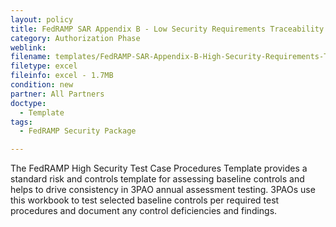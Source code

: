 ```yaml
---
layout: policy   
title: FedRAMP SAR Appendix B - Low Security Requirements Traceability Matrix Template
category: Authorization Phase
weblink:
filename: templates/FedRAMP-SAR-Appendix-B-High-Security-Requirements-Traceability-Matrix-Template.xlsx
filetype: excel
fileinfo: excel - 1.7MB
condition: new
partner: All Partners
doctype:
  - Template
tags:
  - FedRAMP Security Package

---
```

The FedRAMP High Security Test Case Procedures Template provides a standard risk and controls template for assessing baseline controls and helps to drive consistency in 3PAO annual assessment testing. 3PAOs use this workbook to test selected baseline controls per required test procedures and document any control deficiencies and findings.
